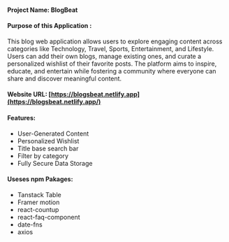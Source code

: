 #### Project Name: BlogBeat
#### Purpose of this Application : 
This blog web application allows users to explore engaging content across categories like Technology, Travel, Sports, Entertainment, and Lifestyle. Users can add their own blogs, manage existing ones, and curate a personalized wishlist of their favorite posts. The platform aims to inspire, educate, and entertain while fostering a community where everyone can share and discover meaningful content.
#### Website URL: [https://blogsbeat.netlify.app](https://blogsbeat.netlify.app/)
#### Features: 
- User-Generated Content
- Personalized Wishlist
- Title base search bar 
- Filter by category
- Fully Secure Data Storage
#### Useses npm Pakages:
- Tanstack Table
- Framer motion
- react-countup
- react-faq-component
- date-fns
- axios